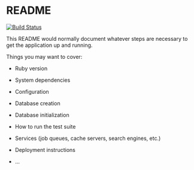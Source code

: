 # README

[![Build Status](https://travis-ci.org/ildarusmanov/imgloader.svg?branch=master)](https://travis-ci.org/ildarusmanov/imgloader)

This README would normally document whatever steps are necessary to get the
application up and running.

Things you may want to cover:

* Ruby version

* System dependencies

* Configuration

* Database creation

* Database initialization

* How to run the test suite

* Services (job queues, cache servers, search engines, etc.)

* Deployment instructions

* ...
